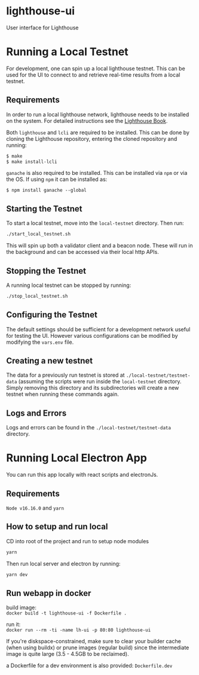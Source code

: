 # lighthouse-ui
User interface for Lighthouse


# Running a Local Testnet

For development, one can spin up a local lighthouse testnet. This can be used
for the UI to connect to and retrieve real-time results from a local testnet.

## Requirements

In order to run a local lighthouse network, lighthouse needs to be installed on
the system. For detailed instructions see the [Lighthouse Book](https://lighthouse-book.sigmaprime.io/).

Both `lighthouse` and `lcli` are required to be installed. This can be done by
cloning the Lighthouse repository, entering the cloned repository and running:

```bash
$ make
$ make install-lcli
```

`ganache` is also required to be installed. This can be installed via `npm` or via the OS. If using `npm` it can be installed as:
```
$ npm install ganache --global
```

## Starting the Testnet

To start a local testnet, move into the `local-testnet` directory. Then run:
```bash
./start_local_testnet.sh
```

This will spin up both a validator client and a beacon node. These will run in
the background and can be accessed via their local http APIs.

## Stopping the Testnet

A running local testnet can be stopped by running:

```bash
./stop_local_testnet.sh
```

## Configuring the Testnet

The default settings should be sufficient for a development network useful for
testing the UI. However various configurations can be modified by modifying the
`vars.env` file.

## Creating a new testnet

The data for a previously run testnet is stored at
`./local-testnet/testnet-data` (assuming the scripts were run inside the
`local-testnet` directory. Simply removing this directory and its
subdirectories will create a new testnet when running these commands again.

## Logs and Errors

Logs and errors can be found in the `./local-testnet/testnet-data` directory.


# Running Local Electron App
You can run this app locally with react scripts and electronJs. 

## Requirements
`Node v16.16.0` and `yarn`

## How to setup and run local

CD into root of the project and run to setup node modules
```bash 
yarn
```

Then run local server and electron by running:
```bash 
yarn dev
```

## Run webapp in docker

build image:  
`docker build -t lighthouse-ui -f Dockerfile .`

run it:  
`docker run --rm -ti -name lh-ui -p 80:80 lighthouse-ui`

If you're diskspace-constrained, make sure to clear your builder cache (when using buildx) or prune images (regular build) since the intermediate image is quite large (3.5 - 4.5GB to be reclaimed).  

a Dockerfile for a dev environment is also provided: `Dockerfile.dev`
